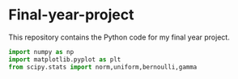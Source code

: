 # Final-year-project

This repository contains the Python code for my final year project. 

```python
import numpy as np
import matplotlib.pyplot as plt
from scipy.stats import norm,uniform,bernoulli,gamma
```
